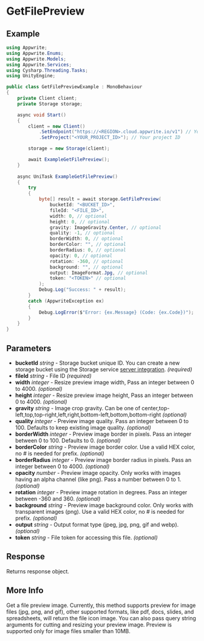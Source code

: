 # GetFilePreview

## Example

```csharp
using Appwrite;
using Appwrite.Enums;
using Appwrite.Models;
using Appwrite.Services;
using Cysharp.Threading.Tasks;
using UnityEngine;

public class GetFilePreviewExample : MonoBehaviour
{
    private Client client;
    private Storage storage;

    async void Start()
    {
        client = new Client()
            .SetEndpoint("https://<REGION>.cloud.appwrite.io/v1") // Your API Endpoint
            .SetProject("<YOUR_PROJECT_ID>"); // Your project ID

        storage = new Storage(client);

        await ExampleGetFilePreview();
    }
    
    async UniTask ExampleGetFilePreview()
    {
        try
        {
            byte[] result = await storage.GetFilePreview(
                bucketId: "<BUCKET_ID>",
                fileId: "<FILE_ID>",
                width: 0, // optional
                height: 0, // optional
                gravity: ImageGravity.Center, // optional
                quality: -1, // optional
                borderWidth: 0, // optional
                borderColor: "", // optional
                borderRadius: 0, // optional
                opacity: 0, // optional
                rotation: -360, // optional
                background: "", // optional
                output: ImageFormat.Jpg, // optional
                token: "<TOKEN>" // optional
            );
            Debug.Log("Success: " + result);
        }
        catch (AppwriteException ex)
        {
            Debug.LogError($"Error: {ex.Message} (Code: {ex.Code})");
        }
    }
}
```

## Parameters

- **bucketId** *string* - Storage bucket unique ID. You can create a new storage bucket using the Storage service [server integration](https://appwrite.io/docs/server/storage#createBucket). *(required)* 
- **fileId** *string* - File ID *(required)* 
- **width** *integer* - Resize preview image width, Pass an integer between 0 to 4000. *(optional)*
- **height** *integer* - Resize preview image height, Pass an integer between 0 to 4000. *(optional)*
- **gravity** *string* - Image crop gravity. Can be one of center,top-left,top,top-right,left,right,bottom-left,bottom,bottom-right *(optional)*
- **quality** *integer* - Preview image quality. Pass an integer between 0 to 100. Defaults to keep existing image quality. *(optional)*
- **borderWidth** *integer* - Preview image border in pixels. Pass an integer between 0 to 100. Defaults to 0. *(optional)*
- **borderColor** *string* - Preview image border color. Use a valid HEX color, no # is needed for prefix. *(optional)*
- **borderRadius** *integer* - Preview image border radius in pixels. Pass an integer between 0 to 4000. *(optional)*
- **opacity** *number* - Preview image opacity. Only works with images having an alpha channel (like png). Pass a number between 0 to 1. *(optional)*
- **rotation** *integer* - Preview image rotation in degrees. Pass an integer between -360 and 360. *(optional)*
- **background** *string* - Preview image background color. Only works with transparent images (png). Use a valid HEX color, no # is needed for prefix. *(optional)*
- **output** *string* - Output format type (jpeg, jpg, png, gif and webp). *(optional)*
- **token** *string* - File token for accessing this file. *(optional)*

## Response

Returns response object.
## More Info

Get a file preview image. Currently, this method supports preview for image files (jpg, png, and gif), other supported formats, like pdf, docs, slides, and spreadsheets, will return the file icon image. You can also pass query string arguments for cutting and resizing your preview image. Preview is supported only for image files smaller than 10MB.
